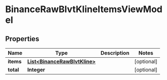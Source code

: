 # BinanceRawBlvtKlineItemsViewModel

## Properties
Name | Type | Description | Notes
------------ | ------------- | ------------- | -------------
**items** | [**List&lt;BinanceRawBlvtKline&gt;**](BinanceRawBlvtKline.md) |  |  [optional]
**total** | **Integer** |  |  [optional]
